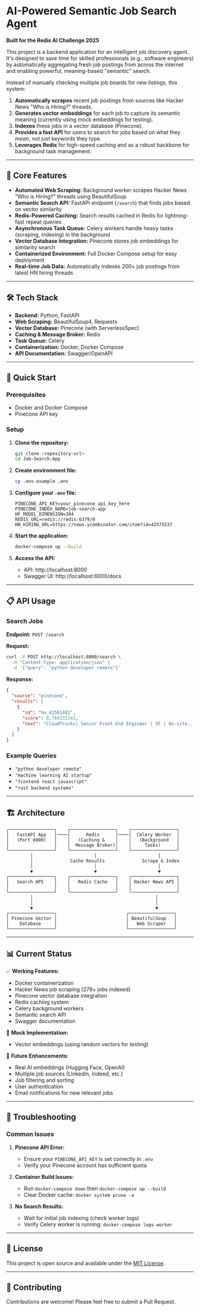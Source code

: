 # AI-Powered Semantic Job Search Agent

**Built for the Redis AI Challenge 2025**

This project is a backend application for an intelligent job discovery agent. It's designed to save time for skilled professionals (e.g., software engineers) by automatically aggregating fresh job postings from across the internet and enabling powerful, meaning-based "semantic" search.

Instead of manually checking multiple job boards for new listings, this system:
1.  **Automatically scrapes** recent job postings from sources like Hacker News "Who is Hiring?" threads.
2.  **Generates vector embeddings** for each job to capture its semantic meaning (currently using mock embeddings for testing).
3.  **Indexes** these jobs in a vector database (Pinecone).
4.  **Provides a fast API** for users to search for jobs based on what they *mean*, not just keywords they type.
5.  **Leverages Redis** for high-speed caching and as a robust backbone for background task management.

---

## 🚀 Core Features

-   **Automated Web Scraping:** Background worker scrapes Hacker News "Who is Hiring?" threads using BeautifulSoup
-   **Semantic Search API:** FastAPI endpoint (`/search`) that finds jobs based on vector similarity
-   **Redis-Powered Caching:** Search results cached in Redis for lightning-fast repeat queries
-   **Asynchronous Task Queue:** Celery workers handle heavy tasks (scraping, indexing) in the background
-   **Vector Database Integration:** Pinecone stores job embeddings for similarity search
-   **Containerized Environment:** Full Docker Compose setup for easy deployment
-   **Real-time Job Data:** Automatically indexes 200+ job postings from latest HN hiring threads

---

## 🛠️ Tech Stack

- **Backend:** Python, FastAPI
- **Web Scraping:** BeautifulSoup4, Requests
- **Vector Database:** Pinecone (with ServerlessSpec)
- **Caching & Message Broker:** Redis
- **Task Queue:** Celery
- **Containerization:** Docker, Docker Compose
- **API Documentation:** Swagger/OpenAPI

---

## 🚀 Quick Start

### Prerequisites
- Docker and Docker Compose
- Pinecone API key

### Setup

1. **Clone the repository:**
   ```bash
   git clone <repository-url>
   cd Job-Search-App
   ```

2. **Create environment file:**
   ```bash
   cp .env.example .env
   ```
   
3. **Configure your `.env` file:**
   ```env
   PINECONE_API_KEY=your_pinecone_api_key_here
   PINECONE_INDEX_NAME=job-search-app
   HF_MODEL_DIMENSION=384
   REDIS_URL=redis://redis:6379/0
   HN_HIRING_URL=https://news.ycombinator.com/item?id=42575537
   ```

4. **Start the application:**
   ```bash
   docker-compose up --build
   ```

5. **Access the API:**
   - API: http://localhost:8000
   - Swagger UI: http://localhost:8000/docs

---

## 📋 API Usage

### Search Jobs
**Endpoint:** `POST /search`

**Request:**
```bash
curl -X POST http://localhost:8000/search \
  -H "Content-Type: application/json" \
  -d '{"query": "python developer remote"}'
```

**Response:**
```json
{
  "source": "pinecone",
  "results": [
    {
      "id": "hn_42581481",
      "score": 0.784331143,
      "text": "CloudTrucks| Senior Front-End Engineer | SF | On-site..."
    }
  ]
}
```

### Example Queries
- `"python developer remote"`
- `"machine learning AI startup"`
- `"frontend react javascript"`
- `"rust backend systems"`

---

## 🏗️ Architecture

```
┌─────────────────┐    ┌─────────────────┐    ┌─────────────────┐
│   FastAPI App   │────│      Redis      │────│  Celery Worker  │
│   (Port 8000)   │    │   (Caching &    │    │   (Background   │
│                 │    │  Message Broker)│    │     Tasks)      │
└─────────────────┘    └─────────────────┘    └─────────────────┘
         │                       │                       │
         │              Cache Results              Scrape & Index
         │                       │                       │
         ▼                       ▼                       ▼
┌─────────────────┐    ┌─────────────────┐    ┌─────────────────┐
│   Search API    │    │   Redis Cache   │    │ Hacker News API │
│                 │    │                 │    │                 │
└─────────────────┘    └─────────────────┘    └─────────────────┘
         │                                              │
         │                                              │
         ▼                                              ▼
┌─────────────────┐                          ┌─────────────────┐
│ Pinecone Vector │                          │ BeautifulSoup   │
│    Database     │                          │   Web Scraper   │
└─────────────────┘                          └─────────────────┘
```

---

## 📊 Current Status

✅ **Working Features:**
- Docker containerization
- Hacker News job scraping (279+ jobs indexed)
- Pinecone vector database integration
- Redis caching system
- Celery background workers
- Semantic search API
- Swagger documentation

🔄 **Mock Implementation:**
- Vector embeddings (using random vectors for testing)

🚀 **Future Enhancements:**
- Real AI embeddings (Hugging Face, OpenAI)
- Multiple job sources (LinkedIn, Indeed, etc.)
- Job filtering and sorting
- User authentication
- Email notifications for new relevant jobs

---

## 🐛 Troubleshooting

### Common Issues

1. **Pinecone API Error:**
   - Ensure your `PINECONE_API_KEY` is set correctly in `.env`
   - Verify your Pinecone account has sufficient quota

2. **Container Build Issues:**
   - Run `docker-compose down` then `docker-compose up --build`
   - Clear Docker cache: `docker system prune -a`

3. **No Search Results:**
   - Wait for initial job indexing (check worker logs)
   - Verify Celery worker is running: `docker-compose logs worker`

---

## 📄 License

This project is open source and available under the [MIT License](LICENSE).

---

## 🤝 Contributing

Contributions are welcome! Please feel free to submit a Pull Request.